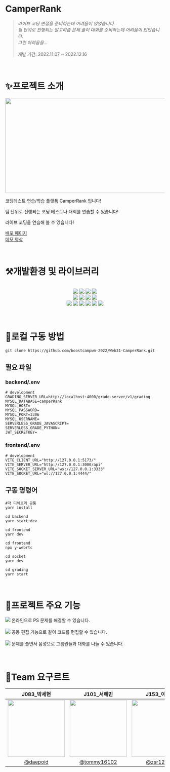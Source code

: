 # CamperRank

> *라이브 코딩 면접을 준비하는데 어려움이 있었습니다. <br/> 팀 단위로 진행되는 알고리즘 문제 풀이 대회를 준비하는데 어려움이 있었습니다. <br/> 그런 어려움을…*
<br/><br/>개발 기간: 2022.11.07 ~ 2022.12.16
> 

<br/>

# ✨프로젝트 소개

<img src="https://user-images.githubusercontent.com/46220202/207907303-39b20ea4-b9d5-4996-9d7f-643d852f0740.png" width="900" height="300"/>


코딩테스트 연습/학습 플랫폼 CamperRank 입니다!

팀 단위로 진행되는 코딩 테스트나 대회를 연습할 수 있습니다!

라이브 코딩을 연습해 볼 수 있습니다!

[배포 페이지](https://www.camperrank.shop)
<br>
[데모 영상](https://youtu.be/NMlnvDDiB94)

<br/>

# ⚒️개발환경 및 라이브러리

<br/>

<div align="center">
  <img src="https://img.shields.io/badge/TypeScript-3178C6?style=flat-square&logo=typescript&logoColor=white"/>
  <img src="https://img.shields.io/badge/React-61DAFB?style=flat-square&logo=React&logoColor=white"/>
  <img src="https://img.shields.io/badge/Vite-646CFF?style=flat-square&logo=Vite&logoColor=white"/>
  <img src="https://img.shields.io/badge/styled--components-DB7093?style=flat-square&logo=styled-components&logoColor=white"/><br>
  <img src="https://img.shields.io/badge/Node.js-339933?style=flat-square&logo=Node.js&logoColor=white"/>
  <img src="https://img.shields.io/badge/NestJS-E0234E?style=flat-square&logo=NestJS&logoColor=white"/>
  <img src="https://img.shields.io/badge/MySQL-4479A1?style=flat-square&logo=MySQL&logoColor=white"/>
  <img src="https://img.shields.io/badge/TypeORM-FF4716?style=flat-square&logo=%20Actions&logoColor=white"/><br>
  <img src="https://img.shields.io/badge/github action-2671E5?style=flat-square&logo=GitHub%20Actions&logoColor=white"/>
  <img src="https://img.shields.io/badge/Jest-C21325?style=flat-square&logo=Jest&logoColor=white"/>
  <img src="https://img.shields.io/badge/socket.io-010101?style=flat-square&logo=socket.io&logoColor=white">
  <img src="https://img.shields.io/badge/NGINX-009639?style=flat-square&logo=NGINX&logoColor=white">
  <img src="https://img.shields.io/badge/Docker-2496ED?style=flat-square&logo=Docker&logoColor=white">
  <img src="https://img.shields.io/badge/NCloud-03C75A?style=flat-square&logo=Naver&logoColor=white">
</div>

<br/>
<br>

# 🎁로컬 구동 방법
```
git clone https://github.com/boostcampwm-2022/Web31-CamperRank.git
```
## 필요 파일
### backend/.env
```
# development
GRADING_SERVER_URL=http://localhost:4000/grade-server/v1/grading
MYSQL_DATABASE=camperRank
MYSQL_HOST=
MYSQL_PASSWORD=
MYSQL_PORT=3306
MYSQL_USERNAME=
SERVERLESS_GRADE_JAVASCRIPT=
SERVERLESS_GRADE_PYTHON=
JWT_SECRETKEY=
```
### frontend/.env
```
# development
VITE_CLIENT_URL="http://127.0.0.1:5173/"
VITE_SERVER_URL="http://127.0.0.1:3000/api"
VITE_SOCKET_SERVER_URL="ws://127.0.0.1:3333"
VITE_SOCKET_URL="ws://127.0.0.1:4444/"
```
## 구동 명령어
```
#각 디렉토리 공통
yarn install

cd backend
yarn start:dev

cd frontend
yarn dev

cd frontend
npx y-webrtc

cd socket
yarn dev

cd grading
yarn start
```

<br>

# 🎯프로젝트 주요 기능

<img src="https://user-images.githubusercontent.com/46220202/207910934-2f993898-927f-42dc-8c1b-4822e75e7771.gif" />
온라인으로 PS 문제를 해결할 수 있습니다.
<br>
<br>
<img src="https://user-images.githubusercontent.com/62196278/208003205-8a58dac4-3a5d-43e4-b69b-839a43749a98.gif"/>
공동 편집 기능으로 같이 코드를 편집할 수 있습니다.
<br>
<br>
<img src="https://user-images.githubusercontent.com/62196278/208002548-e1054df1-8fae-44e0-a3cf-06778bcbdbee.png">
문제를 풀면서 음성으로 그룹원들과 대화를 나눌 수 있습니다.
<br>
<br>

<br/>

# 🥛Team 요구르트
|J083_박세현|J101_서혜민|J153_이재권|J194_조진우|
|:----:|:----:|:----:|:----:|
|<img src="https://user-images.githubusercontent.com/46220202/200989306-054bb7c9-ff16-4258-a146-ce1cd6baac12.PNG" width="180">|<img src="https://user-images.githubusercontent.com/75344562/200989394-68ff559e-ce85-46b7-ae8c-4d9ea0d6e5f6.png" width="180">|<img src="https://user-images.githubusercontent.com/62196278/200988892-86c0d6bf-4daa-46b7-a429-1d857b1003d8.jpg" width="180">|<img src="https://user-images.githubusercontent.com/56079377/200989077-7aacef03-2b3a-4b56-b0b3-866ee07f0e79.jpg" width="180">
|[@daepoid](https://github.com/daepoid)|[@tommy16102](https://github.com/tommy16102)|[@zsr12383](https://github.com/zsr12383)|[@sinterhoo](https://github.com/sinterhoo)|

<br/>
